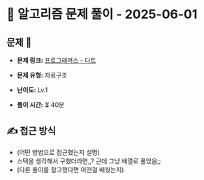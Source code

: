 # 📝 알고리즘 문제 풀이 - 2025-06-01

## 문제 📖

- **문제 링크:** [프로그래머스 - 다트](https://school.programmers.co.kr/learn/courses/30/lessons/17682)

- **문제 유형:** 자료구조

- **난이도:** Lv.1

- **풀이 시간:** ⏳ 40분

## ✍ 접근 방식

- (어떤 방법으로 접근했는지 설명)
- 스택을 생각해서 구했더라면,,? 근데 그냥 배열로 풀었음;;
- (다른 풀이를 참고했다면 어떤걸 배웠는지)
